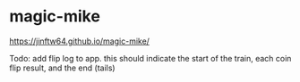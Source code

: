 # magic-mike

https://jinftw64.github.io/magic-mike/

Todo: add flip log to app. this should indicate the start of the train, each coin flip result, and the end (tails)
